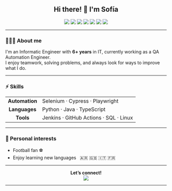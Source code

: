 <h2 align="center">Hi there! 👋 I'm Sofía</h2>

<p align="center">
  <img src="https://img.shields.io/badge/QA%20Automation-blueviolet?style=flat-square&logo=selenium&logoColor=white">
  <img src="https://img.shields.io/badge/Python-3670A0?style=flat-square&logo=python&logoColor=ffdd54">
  <img src="https://img.shields.io/badge/Java-ED8B00?style=flat-square&logo=java&logoColor=white">
  <img src="https://img.shields.io/badge/TypeScript-3178c6?style=flat-square&logo=typescript&logoColor=white">
  <img src="https://img.shields.io/badge/Selenium-43B02A?style=flat-square&logo=selenium&logoColor=white">
  <img src="https://img.shields.io/badge/Cypress-17202C?style=flat-square&logo=cypress&logoColor=white">
  <img src="https://img.shields.io/badge/Playwright-45ba6a?style=flat-square&logo=playwright&logoColor=white">
</p>

---

### 👩🏻‍💻 About me

I'm an Informatic Engineer with **6+ years** in IT, currently working as a QA Automation Engineer.<br>
I enjoy teamwork, solving problems, and always look for ways to improve what I do.

---

### ⚡ Skills

<div align="center">

<table>
  <tr>
    <td align="center"><b>Automation</b></td>
    <td>Selenium · Cypress · Playwright</td>
  </tr>
  <tr>
    <td align="center"><b>Languages</b></td>
    <td>Python · Java · TypeScript</td>
  </tr>
  <tr>
    <td align="center"><b>Tools</b></td>
    <td>Jenkins · GitHub Actions · SQL · Linux</td>
  </tr>
</table>

</div>

---

### 🌈 Personal interests

- Football fan ⚽  
- Enjoy learning new languages &nbsp; 🇦🇷 🇬🇧 🇮🇹 🇫🇷

---

<p align="center">
  <b>Let’s connect!</b><br>
  <a href="https://www.linkedin.com/in/sofiadinonno/" target="_blank">
    <img src="https://img.shields.io/badge/LinkedIn-blue?style=for-the-badge&logo=linkedin&logoColor=white"/>
  </a>
</p>

---
